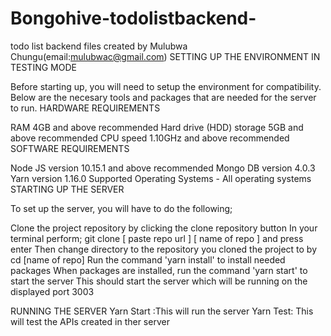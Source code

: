 # Bongohive-todolistbackend-
todo list backend files created by Mulubwa Chungu(email:mulubwac@gmail.com)
SETTING UP THE ENVIRONMENT IN TESTING MODE

Before starting up, you will need to setup the environment for compatibility. Below are the necesary tools and packages that are needed for the server to run. HARDWARE REQUIREMENTS

RAM 4GB and above recommended
Hard drive (HDD) storage 5GB and above recommended
CPU speed 1.10GHz and above recommended
SOFTWARE REQUIREMENTS

Node JS version 10.15.1 and above recommended
Mongo DB version 4.0.3
Yarn version 1.16.0
Supported Operating Systems
    - All operating systems
STARTING UP THE SERVER

To set up the server, you will have to do the following;

Clone the project repository by clicking the clone repository button
In your terminal perform; git clone [ paste repo url ] [ name of repo ] and press enter
Then change directory to the repository you cloned the project to by
cd [name of repo]
Run the command 'yarn install' to install needed packages
When packages are installed, run the command 'yarn start' to start the server
This should start the server which will be running on the displayed port 3003

RUNNING THE SERVER
Yarn Start :This will run the server
Yarn Test: This will test the APIs created in ther server
